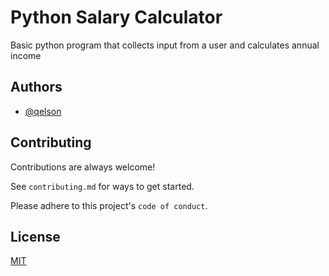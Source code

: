 # Python Salary Calculator

Basic python program that collects input from a user and calculates annual income

## Authors

- [@qelson](https://github.com/qelson)


## Contributing

Contributions are always welcome!

See `contributing.md` for ways to get started.

Please adhere to this project's `code of conduct`.


## License

[MIT](https://choosealicense.com/licenses/mit/)

